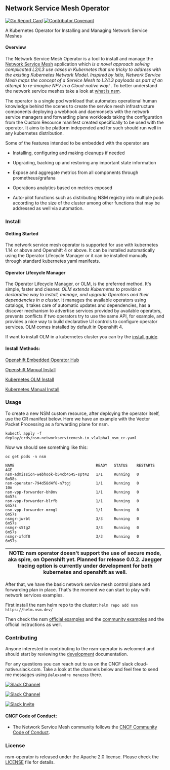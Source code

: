## Network Service Mesh Operator

[![Go Report Card](https://goreportcard.com/badge/github.com/networkservicemesh/nsm-operator "Go Report Card")](https://goreportcard.com/report/github.com/networkservicemesh/nsm-operator)
[![Contributor Covenant](https://img.shields.io/badge/Contributor%20Covenant-v2.0%20adopted-ff69b4.svg)](code-of-conduct.md) 

A Kubernetes Operator for Installing and Managing Network Service Meshes

#### Overview

The Network Service Mesh Operator is a tool to install and manage the [Network Service Mesh][nsm_home] application which <em> is a novel approach solving complicated L2/L3 use cases in Kubernetes that are tricky to address with the existing Kubernetes Network Model. Inspired by Istio, Network Service Mesh maps the concept of a Service Mesh to L2/L3 payloads as part of an attempt to re-imagine NFV in a Cloud-native way! </em>. To  better understand the network service meshes take a look at [what is nsm][nsm_whatis].

The operator is a single pod workload that automates operational human knowledge behind the scenes to create the service mesh infrastructure components deploying a webhook and daemonsets with the network service managers and forwarding plane workloads taking the configuration from the Custom Resource manifest created specifically to be used with the operator. It aims to be platform independed and for such should run well in any kubernetes distribution.

Some of the features intended to be embedded with the operator are

* Installing, configuring and making cleanups if needed

* Upgrading, backing up and restoring any important state information

* Expose and aggregate metrics from all components through prometheus/grafana

* Operations analytics based on metrics exposed   

* Auto-pilot functions such as distributing NSM registry into multiple pods according to the size of the cluster among other functions that may be addressed as well via automation.

### Install

#### Getting Started

The network service mesh operator is supported for use with kubernetes 1.14 or above and Openshift 4 or above. It can be installed automatically using the Operator Lifecycle Manager or it can be installed manually through standard kubernetes yaml manifests.

#### Operator Lifecycle Manager

The Operator Lifecycle Manager, or OLM, is the preferred method. It's simple, faster and cleaner. <em> OLM extends Kubernetes to provide a declarative way to install, manage, and upgrade Operators and their dependencies in a cluster. </em> It manages the available operators using catalogs, it takes care of automatic updates and dependencies, has a discover mechanism to advertise services provided by available operators, prevents conflicts if two operators try to use the same API, for example, and provides a nice way to build declarative UI controls to configure operator services. OLM comes installed by default in Openshift 4.

If want to install OLM in a kubernetes cluster you can try the [install guide][olm_install_guide].

#### Install Methods:

[Openshift Embedded Operator Hub][openshift_olm_install]

[Openshift Manual Install][openshift_manual_install]

[Kubernetes OLM Install][k8s_olm_install]

[Kubernetes Manual Install][k8s_manual_Install]


### Usage 

To create a new NSM custom resource, after deploying the operator itself, use the CR manifest below. Here we have an example with the Vector Packet Processing as a forwarding plane for nsm.

```
kubectl apply -f deploy/crds/nsm.networkservicemesh.io_v1alpha1_nsm_cr.yaml
```
Now we should see something like this:
```
oc get pods -n nsm

NAME                                    READY   STATUS    RESTARTS   AGE
nsm-admission-webhook-b54cb4545-spt42   1/1     Running   0          6m58s
nsm-operator-794d58d4f8-n7tgj           1/1     Running   0          10m
nsm-vpp-forwarder-bh8nv                 1/1     Running   0          6m57s
nsm-vpp-forwarder-blrfb                 1/1     Running   0          6m57s
nsm-vpp-forwarder-mrmgl                 1/1     Running   0          6m57s
nsmgr-jwrbt                             3/3     Running   0          6m57s
nsmgr-s5tg2                             3/3     Running   0          6m57s
nsmgr-xfdf8                             3/3     Running   0          6m57s
```

| NOTE: nsm operator doesn't support the use of secure mode, aka spire, on Openshift yet. Planned for release 0.0.2. Jaegger tracing option is currently under development for both kubernetes and openshift as well. |
| --- |

After that, we have the basic network service mesh control plane and forwarding plan in place. That's the moment we can start to play with network services examples. 

First install the nsm helm repo to the cluster: `helm repo add nsm https://helm.nsm.dev/`

Then check the nsm [official examples](https://github.com/networkservicemesh/networkservicemesh/blob/master/docs/guide-quickstart.md#run) and the [community examples](https://github.com/networkservicemesh/examples) and the official instructions as well.


### Contributing

Anyone interested in contributing to the nsm-operator is welcomed and 
should start by reviewing the [development][docs_dev] documentation.

For any questions you can reach out to us on the CNCF slack cloud-native.slack.com. Take a look at the channels below and feel free to send me messages using `@alexandre menezes` there.

[![Slack Channel](https://img.shields.io/badge/Slack:-%23nsm%20on%20CNCF%20Slack-blue.svg?style=plastic&logo=slack)](https://cloud-native.slack.com/messages/CHQNNUPN1/)

[![Slack Channel](https://img.shields.io/badge/Slack:-%23nsm--dev%20on%20CNCF%20Slack-blue.svg?style=plastic&logo=slack)](https://cloud-native.slack.com/messages/CHSKJ4849/)

[![Slack Invite](https://img.shields.io/badge/Slack-CNCF%20Slack%20Invite-blue.svg?style=plastic&logo=slack)](https://slack.cncf.io/)

#### CNCF Code of Conduct:
  * The Network Service Mesh community follows the [CNCF Community Code of Conduct](https://github.com/cncf/foundation/blob/master/code-of-conduct.md).

### License

nsm-operator is released under the Apache 2.0 license. Please check the [LICENSE][license_file] file for details.

[nsm_home]:https://networkservicemesh.io
[nsm_whatis]:https://github.com/networkservicemesh/networkservicemesh/blob/master/docs/what-is-nsm.md
[docs_dev]:./docs/development.md
[license_file]:./LICENSE
[requirements]:./docs/requirements.md
[olm_install_guide]:https://github.com/operator-framework/operator-lifecycle-manager/blob/master/doc/install/install.md
[openshift_olm_install]:./docs/openshift_olm_install.md
[openshift_manual_install]:./docs/openshift_manual_install.md
[k8s_olm_install]:./docs/k8s_olm_install.md
[k8s_manual_install]:./docs/k8s_manual_install.md
